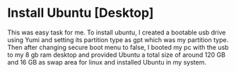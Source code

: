 # Install Ubuntu [Desktop]

This was easy task for me. To install ubuntu, I created a bootable usb drive using Yumi and setting its partition type as gpt which was my partition type. Then after changing secure boot menu to false, I booted my pc with the usb to my 8 gb ram desktop and provided Ubuntu a total size of around 120 GB and 16 GB as swap area for linux and installed Ubuntu in my system.
